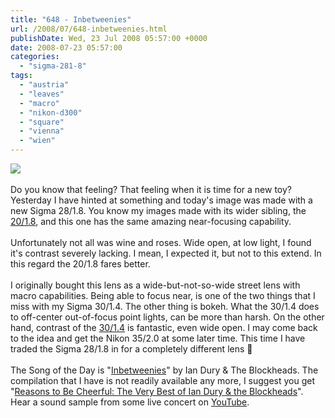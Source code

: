 ```yaml
---
title: "648 - Inbetweenies"
url: /2008/07/648-inbetweenies.html
publishDate: Wed, 23 Jul 2008 05:57:00 +0000
date: 2008-07-23 05:57:00
categories: 
  - "sigma-281-8"
tags: 
  - "austria"
  - "leaves"
  - "macro"
  - "nikon-d300"
  - "square"
  - "vienna"
  - "wien"
---
```

<a href="https://d25zfm9zpd7gm5.cloudfront.net/1200x1200/2008/20080722_162641_ps.jpg" target="_blank"><img src="https://d25zfm9zpd7gm5.cloudfront.net/0600x0600/2008/20080722_162641_ps.jpg"/></a><br/><br/>Do you know that feeling? That feeling when it is time for a new toy? Yesterday I have hinted at something and today's image was made with a new Sigma 28/1.8. You know my images made with its wider sibling, the <a href="/search/label/Sigma%2020%2F1.8" target="_blank">20/1.8</a>, and this one has the same amazing near-focusing capability.<br/><br/>Unfortunately not all was wine and roses. Wide open, at low light, I found it's contrast severely lacking. I mean, I expected it, but not to this extend. In this regard the 20/1.8 fares better. <br/><br/>I originally bought this lens as a wide-but-not-so-wide street lens with macro capabilities. Being able to focus near, is one of the two things that I miss with my Sigma 30/1.4. The other thing is bokeh. What the 30/1.4 does to off-center out-of-focus point lights, can be more than harsh. On the other hand, contrast of the <a href="/search/label/Sigma%2030%2F1.4" target="_blank">30/1.4</a> is fantastic, even wide open. I may come back to the idea and get the Nikon 35/2.0 at some later time. This time I have traded the Sigma 28/1.8 in for a completely different lens 🙂<br/><br/>The Song of the Day is "<a href="http://www.lyricstime.com/ian-dury-inbetweenies-lyrics.html" target="_blank">Inbetweenies</a>" by Ian Dury &amp; The Blockheads. The compilation that I have is not readily available any more, I suggest you get "<a href="http://www.amazon.com/Reasons-Be-Cheerful-Very-Blockheads/dp/B000AMSRU8" target="_blank">Reasons to Be Cheerful: The Very Best of Ian Dury &amp; the Blockheads</a>". Hear a sound sample from some live concert on <a href="http://www.youtube.com/watch?v=5bmVxt2F7_8&feature=related" target="_blank">YouTube</a>.
